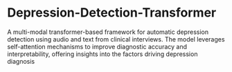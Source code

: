 # Depression-Detection-Transformer
A multi-modal transformer-based framework for automatic depression detection using audio and text from clinical interviews. The model leverages self-attention mechanisms to improve diagnostic accuracy and interpretability, offering insights into the factors driving depression diagnosis
